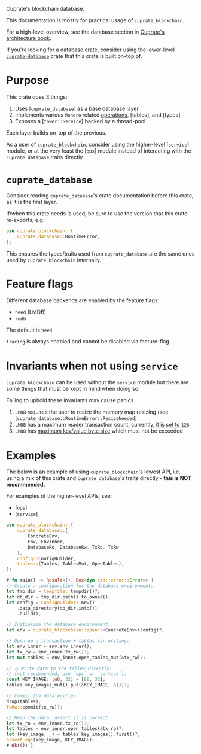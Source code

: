Cuprate's blockchain database.

This documentation is mostly for practical usage of `cuprate_blockchain`.

For a high-level overview, see the database section in
[Cuprate's architecture book](https://architecture.cuprate.org).

If you're looking for a database crate, consider using the lower-level
[`cuprate-database`](https://doc.cuprate.org/cuprate_database)
crate that this crate is built on-top of.

# Purpose
This crate does 3 things:
1. Uses [`cuprate_database`] as a base database layer
1. Implements various `Monero` related [operations](ops), [tables], and [types]
1. Exposes a [`tower::Service`] backed by a thread-pool

Each layer builds on-top of the previous.

As a user of `cuprate_blockchain`, consider using the higher-level [`service`] module,
or at the very least the [`ops`] module instead of interacting with the `cuprate_database` traits directly.

# `cuprate_database`
Consider reading `cuprate_database`'s crate documentation before this crate, as it is the first layer.

If/when this crate needs is used, be sure to use the version that this crate re-exports, e.g.:
```rust
use cuprate_blockchain::{
    cuprate_database::RuntimeError,
};
```
This ensures the types/traits used from `cuprate_database` are the same ones used by `cuprate_blockchain` internally.

# Feature flags
Different database backends are enabled by the feature flags:
- `heed` (LMDB)
- `redb`

The default is `heed`.

`tracing` is always enabled and cannot be disabled via feature-flag.
<!-- FIXME: tracing should be behind a feature flag -->

# Invariants when not using `service`
`cuprate_blockchain` can be used without the `service` module but
there are some things that must be kept in mind when doing so.

Failing to uphold these invariants may cause panics.

1. `LMDB` requires the user to resize the memory map resizing (see [`cuprate_database::RuntimeError::ResizeNeeded`]
1. `LMDB` has a maximum reader transaction count, currently, [it is set to `126`](https://github.com/LMDB/lmdb/blob/b8e54b4c31378932b69f1298972de54a565185b1/libraries/liblmdb/mdb.c#L794-L799)
1. `LMDB` has [maximum key/value byte size](http://www.lmdb.tech/doc/group__internal.html#gac929399f5d93cef85f874b9e9b1d09e0) which must not be exceeded

# Examples
The below is an example of using `cuprate_blockchain`'s
lowest API, i.e. using a mix of this crate and `cuprate_database`'s traits directly -
**this is NOT recommended.**

For examples of the higher-level APIs, see:
- [`ops`]
- [`service`]

```rust
use cuprate_blockchain::{
    cuprate_database::{
        ConcreteEnv,
        Env, EnvInner,
        DatabaseRo, DatabaseRw, TxRo, TxRw,
    },
    config::ConfigBuilder,
    tables::{Tables, TablesMut, OpenTables},
};

# fn main() -> Result<(), Box<dyn std::error::Error>> {
// Create a configuration for the database environment.
let tmp_dir = tempfile::tempdir()?;
let db_dir = tmp_dir.path().to_owned();
let config = ConfigBuilder::new()
    .data_directory(db_dir.into())
    .build();

// Initialize the database environment.
let env = cuprate_blockchain::open::<ConcreteEnv>(config)?;

// Open up a transaction + tables for writing.
let env_inner = env.env_inner();
let tx_rw = env_inner.tx_rw()?;
let mut tables = env_inner.open_tables_mut(&tx_rw)?;

// ⚠️ Write data to the tables directly.
// (not recommended, use `ops` or `service`).
const KEY_IMAGE: [u8; 32] = [88; 32];
tables.key_images_mut().put(&KEY_IMAGE, &())?;

// Commit the data written.
drop(tables);
TxRw::commit(tx_rw)?;

// Read the data, assert it is correct.
let tx_ro = env_inner.tx_ro()?;
let tables = env_inner.open_tables(&tx_ro)?;
let (key_image, _) = tables.key_images().first()?;
assert_eq!(key_image, KEY_IMAGE);
# Ok(()) }
```
